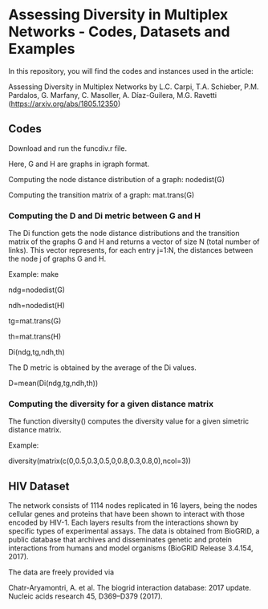 # Assessing Diversity in Multiplex Networks - Codes, Datasets and Examples

In this repository, you will find the codes and instances used in the article:

Assessing Diversity in Multiplex Networks by L.C. Carpi, T.A. Schieber, P.M. Pardalos, G. Marfany, C. Masoller, A. Díaz-Guilera, M.G. Ravetti (https://arxiv.org/abs/1805.12350)

## Codes

Download and run the funcdiv.r file.

Here, G and H are graphs in igraph format. 

Computing the node distance distribution of a graph: nodedist(G)

Computing the transition matrix of a graph: mat.trans(G)

### Computing the D and Di metric between G and H

The Di function gets the node distance distributions and the transition matrix of the graphs G and H and returns a vector of size N (total number of links). This vector represents, for each entry j=1:N, the distances between the node j of graphs G and H.

Example: make 

ndg=nodedist(G)

ndh=nodedist(H)

tg=mat.trans(G)

th=mat.trans(H)

Di(ndg,tg,ndh,th)

The D metric is obtained by the average of the Di values.

D=mean(Di(ndg,tg,ndh,th))

### Computing the diversity for a given distance matrix

The function diversity() computes the diversity value for a given simetric distance matrix.

Example:

diversity(matrix(c(0,0.5,0.3,0.5,0,0.8,0.3,0.8,0),ncol=3))

## HIV Dataset

The network consists of 1114 nodes replicated in 16 layers, being the nodes cellular genes and proteins that have been shown to interact with those encoded by HIV-1. Each layers results from the interactions shown by specific types of experimental assays. The data is obtained from BioGRID, a public database that archives and disseminates genetic and protein interactions from humans and model organisms (BioGRID Release 3.4.154, 2017).

The data are freely provided via 

Chatr-Aryamontri,  A. et  al. The  biogrid  interaction  database:  2017  update. Nucleic  acids  research 45, D369–D379  (2017).
